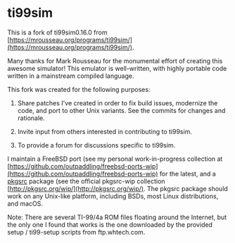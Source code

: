 # ti99sim

This is a fork of ti99sim0.16.0 from 
[https://mrousseau.org/programs/ti99sim/](https://mrousseau.org/programs/ti99sim/).

Many thanks for Mark Rousseau for the monumental effort of creating this
awesome simulator!  This emulator is well-written, with highly portable
code written in a mainstream compiled language.

This fork was created for the following purposes:

1.  Share patches I've created in order to fix build issues, modernize the
    code, and port to other Unix variants.  See the commits for changes
    and rationale.

2.  Invite input from others interested in contributing to ti99sim.

3.  To provide a forum for discussions specific to ti99sim.

I maintain a FreeBSD port (see my personal work-in-progress collection
at [https://github.com/outpaddling/freebsd-ports-wip](https://github.com/outpaddling/freebsd-ports-wip)
for the latest, and a [pkgsrc](https://pkgsrc.org) package (see the
official pkgsrc-wip collection [http://pkgsrc.org/wip/](http://pkgsrc.org/wip/).
The pkgsrc package should work on any Unix-like platform, including BSDs,
most Linux distributions, and macOS.

Note: There are several TI-99/4a ROM files floating around the Internet,
but the only one I found that works is the one downloaded by the
provided setup / ti99-setup scripts from ftp.whtech.com.
